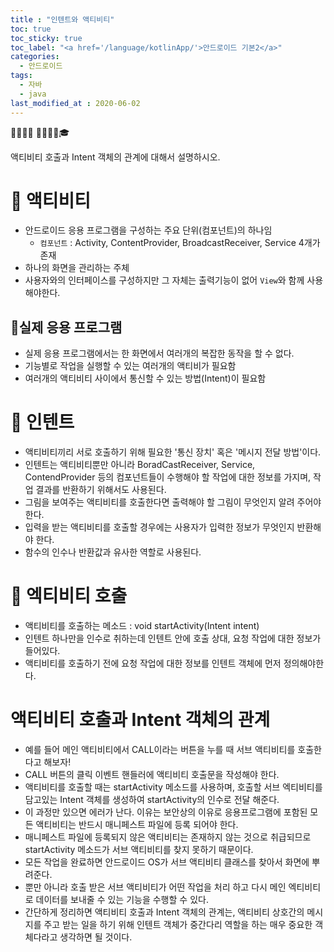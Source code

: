 ```yaml
---
title : "인텐트와 액티비티"
toc: true
toc_sticky: true
toc_label: "<a href='/language/kotlinApp/'>안드로이드 기본2</a>"
categories:
  - 안드로이드
tags:
  - 자바
  - java
last_modified_at : 2020-06-02
---
```


💼📝🔑⏰ 📙📓📘📒🎓

액티비티 호출과 Intent 객체의 관계에 대해서 설명하시오.

# 💼 액티비티
- 안드로이드 응용 프로그램을 구성하는 주요 단위(컴포넌트)의 하나임
  + `컴포넌트` : Activity, ContentProvider, BroadcastReceiver, Service 4개가 존재
- 하나의 화면을 관리하는 주체
- 사용자와의 인터페이스를 구성하지만 그 자체는 출력기능이 없어 `View`와 함께 사용해야한다.

## 📝실제 응용 프로그램
- 실제 응용 프로그램에서는 한 화면에서 여러개의 복잡한 동작을 할 수 없다.
- 기능별로 작업을 실행할 수 있는 여러개의 액티비가 필요함
- 여러개의 액티비티 사이에서 통신할 수 있는 방법(Intent)이 필요함

# 💼 인텐트
- 액티비티끼리 서로 호출하기 위해 필요한 '통신 장치' 혹은 '메시지 전달 방법'이다.
- 인텐트는 액티비티뿐만 아니라 BoradCastReceiver, Service, ContendProvider 등의 컴포넌트들이 수행해야 할 작업에 대한 정보를 가지며, 작업 결과를 반환하기 위해서도 사용된다.
- 그림을 보여주는 액티비티를 호출한다면 출력해야 할 그림이 무엇인지 알려 주어야 한다.
- 입력을 받는 액티비티를 호출할 경우에는 사용자가 입력한 정보가 무엇인지 반환해야 한다.
- 함수의 인수나 반환값과 유사한 역할로 사용된다.


# 💼 엑티비티 호출
- 액티비티를 호출하는 메소드 : void startActivity(Intent intent)
- 인텐트 하나만을 인수로 취하는데 인텐트 안에 호출 상대, 요청 작업에 대한 정보가 들어있다.
- 액티비티를 호출하기 전에 요청 작업에 대한 정보를 인텐트 객체에 먼저 정의해야한다.

# 액티비티 호출과 Intent 객체의 관계
- 예를 들어 메인 액티비티에서 CALL이라는 버튼을 누를 때 서브 액티비티를 호출한다고 해보자!
- CALL 버튼의 클릭 이벤트 핸들러에 액티비티 호출문을 작성해야 한다.
- 액티비티를 호출할 때는 startActivity 메소드를 사용하며, 호출할 서브 엑티비티를 담고있는 Intent 객체를 생성하여 startActivity의 인수로 전달 해준다.
- 이 과정만 있으면 에러가 난다. 이유는 보안상의 이유로 응용프로그램에 포함된 모든 액티비티는 반드시 매니페스트 파일에 등록 되어야 한다.
- 매니페스트 파일에 등록되지 않은 액티비티는 존재하지 않는 것으로 취급되므로 startActivity 메소드가 서브 액티비티를 찾지 못하기 때문이다.
- 모든 작업을 완료하면 안드로이드 OS가 서브 액티비티 클래스를 찾아서 화면에 뿌려준다.
- 뿐만 아니라 호출 받은 서브 액티비티가 어떤 작업을 처리 하고 다시 메인 엑티비티로 데이터를 보내줄 수 있는 기능을 수행할 수 있다.
- 간단하게 정리하면 액티비티 호출과 Intent 객체의 관계는, 액티비티 상호간의 메시지를 주고 받는 일을 하기 위해 인텐트 객체가 중간다리 역할을 하는 매우 중요한 객체다라고 생각하면 될 것이다.
